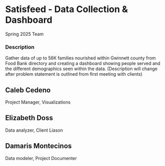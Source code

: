 # Satisfeed - Data Collection & Dashboard
Spring 2025 Team

### Description
Gather data of up to 56K families nourished within Gwinnett county from Food Bank directory and creating a dashboard showing people served and the different demographics seen within the data. (Description will change after problem statement is outlined from first meeting with clients)

## Caleb Cedeno
Project Manager, Visualizations

## Elizabeth Doss
Data analyzer, Client Liason

## Damaris Montecinos
Data modeler, Project Documenter
